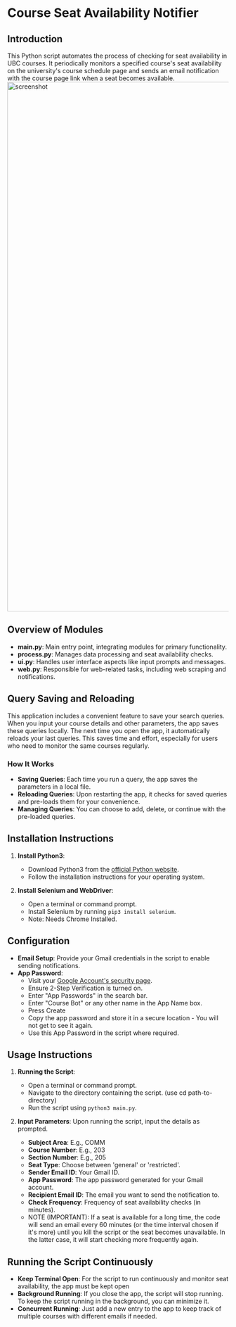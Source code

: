 # Course Seat Availability Notifier

## Introduction
This Python script automates the process of checking for seat availability in UBC courses. It periodically monitors a specified course's seat availability on the university's course schedule page and sends an email notification with the course page link when a seat becomes available.
<img width="1204" alt="screenshot" src="https://github.com/deepparekh02/ubc-course-seat-notifier/assets/65657471/cca3d68a-aca8-4472-8100-2bda0c101925">


## Overview of Modules
- **main.py**: Main entry point, integrating modules for primary functionality.
- **process.py**: Manages data processing and seat availability checks.
- **ui.py**: Handles user interface aspects like input prompts and messages.
- **web.py**: Responsible for web-related tasks, including web scraping and notifications.

## Query Saving and Reloading
This application includes a convenient feature to save your search queries. When you input your course details and other parameters, the app saves these queries locally. The next time you open the app, it automatically reloads your last queries. This saves time and effort, especially for users who need to monitor the same courses regularly.

### How It Works
- **Saving Queries**: Each time you run a query, the app saves the parameters in a local file.
- **Reloading Queries**: Upon restarting the app, it checks for saved queries and pre-loads them for your convenience.
- **Managing Queries**: You can choose to add, delete, or continue with the pre-loaded queries.

## Installation Instructions
1. **Install Python3**: 
   - Download Python3 from the [official Python website](https://www.python.org/downloads/).
   - Follow the installation instructions for your operating system.

2. **Install Selenium and WebDriver**:
   - Open a terminal or command prompt.
   - Install Selenium by running `pip3 install selenium`.
   - Note: Needs Chrome Installed.

## Configuration
- **Email Setup**: Provide your Gmail credentials in the script to enable sending notifications.
- **App Password**: 
   - Visit your [Google Account's security page](https://myaccount.google.com/security).
   - Ensure 2-Step Verification is turned on.
   - Enter "App Passwords" in the search bar.
   - Enter "Course Bot" or any other name in the App Name box.
   - Press Create
   - Copy the app password and store it in a secure location - You will not get to see it again.
   - Use this App Password in the script where required.

## Usage Instructions
1. **Running the Script**:
   - Open a terminal or command prompt.
   - Navigate to the directory containing the script. (use cd path-to-directory)
   - Run the script using `python3 main.py`.

2. **Input Parameters**: Upon running the script, input the details as prompted.
   - **Subject Area**: E.g., COMM
   - **Course Number**: E.g., 203
   - **Section Number**: E.g., 205
   - **Seat Type**: Choose between 'general' or 'restricted'.
   - **Sender Email ID**: Your Gmail ID.
   - **App Password**: The app password generated for your Gmail account.
   - **Recipient Email ID**: The email you want to send the notification to.
   - **Check Frequency**: Frequency of seat availability checks (in minutes).
   - NOTE (IMPORTANT): If a seat is available for a long time, the code will send an email every 60 minutes (or the time interval chosen if it's more) until you kill the script or the seat becomes unavailable. In the latter case, it will start checking more frequently again.

## Running the Script Continuously
- **Keep Terminal Open**: For the script to run continuously and monitor seat availability, the app must be kept open
- **Background Running**: If you close the app, the script will stop running. To keep the script running in the background, you can minimize it.
- **Concurrent Running**: Just add a new entry to the app to keep track of multiple courses with different emails if needed.


